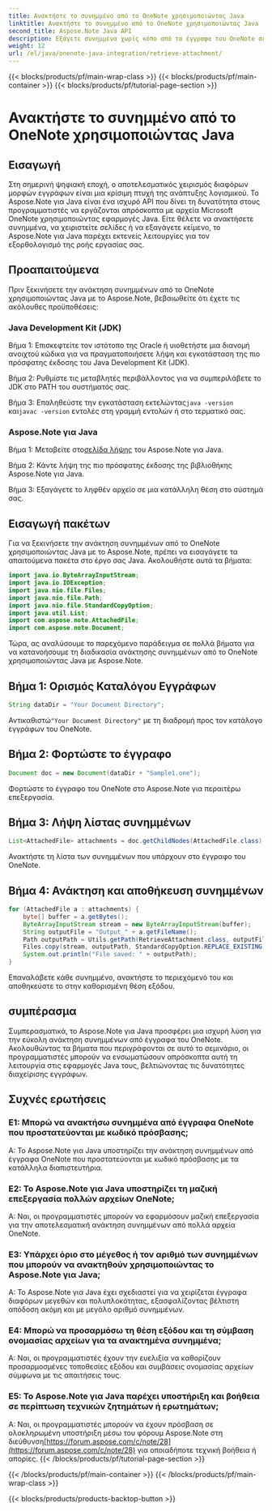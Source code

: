 ```yaml
---
title: Ανακτήστε το συνημμένο από το OneNote χρησιμοποιώντας Java
linktitle: Ανακτήστε το συνημμένο από το OneNote χρησιμοποιώντας Java
second_title: Aspose.Note Java API
description: Εξάγετε συνημμένα χωρίς κόπο από τα έγγραφα του OneNote σε Java! Το Aspose.Note χειρίζεται όλες τις μορφές και την επεξεργασία παρτίδων. Εύκολα βήματα και κωδικός συμπεριλαμβάνεται! #OneNote #Java #Aspose
weight: 12
url: /el/java/onenote-java-integration/retrieve-attachment/
---
```


{{< blocks/products/pf/main-wrap-class >}}
{{< blocks/products/pf/main-container >}}
{{< blocks/products/pf/tutorial-page-section >}}

# Ανακτήστε το συνημμένο από το OneNote χρησιμοποιώντας Java

## Εισαγωγή

Στη σημερινή ψηφιακή εποχή, ο αποτελεσματικός χειρισμός διαφόρων μορφών εγγράφων είναι μια κρίσιμη πτυχή της ανάπτυξης λογισμικού. Το Aspose.Note για Java είναι ένα ισχυρό API που δίνει τη δυνατότητα στους προγραμματιστές να εργάζονται απρόσκοπτα με αρχεία Microsoft OneNote χρησιμοποιώντας εφαρμογές Java. Είτε θέλετε να ανακτήσετε συνημμένα, να χειριστείτε σελίδες ή να εξαγάγετε κείμενο, το Aspose.Note για Java παρέχει εκτενείς λειτουργίες για τον εξορθολογισμό της ροής εργασίας σας.

## Προαπαιτούμενα

Πριν ξεκινήσετε την ανάκτηση συνημμένων από το OneNote χρησιμοποιώντας Java με το Aspose.Note, βεβαιωθείτε ότι έχετε τις ακόλουθες προϋποθέσεις:

### Java Development Kit (JDK)

Βήμα 1: Επισκεφτείτε τον ιστότοπο της Oracle ή υιοθετήστε μια διανομή ανοιχτού κώδικα για να πραγματοποιήσετε λήψη και εγκατάσταση της πιο πρόσφατης έκδοσης του Java Development Kit (JDK).

Βήμα 2: Ρυθμίστε τις μεταβλητές περιβάλλοντος για να συμπεριλάβετε το JDK στο PATH του συστήματός σας.

 Βήμα 3: Επαληθεύστε την εγκατάσταση εκτελώντας`java -version` και`javac -version` εντολές στη γραμμή εντολών ή στο τερματικό σας.

### Aspose.Note για Java

 Βήμα 1: Μεταβείτε στο[σελίδα λήψης](https://releases.aspose.com/note/java/) του Aspose.Note για Java.

Βήμα 2: Κάντε λήψη της πιο πρόσφατης έκδοσης της βιβλιοθήκης Aspose.Note για Java.

Βήμα 3: Εξαγάγετε το ληφθέν αρχείο σε μια κατάλληλη θέση στο σύστημά σας.

## Εισαγωγή πακέτων

Για να ξεκινήσετε την ανάκτηση συνημμένων από το OneNote χρησιμοποιώντας Java με το Aspose.Note, πρέπει να εισαγάγετε τα απαιτούμενα πακέτα στο έργο σας Java. Ακολουθήστε αυτά τα βήματα:

```java
import java.io.ByteArrayInputStream;
import java.io.IOException;
import java.nio.file.Files;
import java.nio.file.Path;
import java.nio.file.StandardCopyOption;
import java.util.List;
import com.aspose.note.AttachedFile;
import com.aspose.note.Document;
```

Τώρα, ας αναλύσουμε το παρεχόμενο παράδειγμα σε πολλά βήματα για να κατανοήσουμε τη διαδικασία ανάκτησης συνημμένων από το OneNote χρησιμοποιώντας Java με Aspose.Note.

## Βήμα 1: Ορισμός Καταλόγου Εγγράφων

```java
String dataDir = "Your Document Directory";
```

 Αντικαθιστώ`"Your Document Directory"` με τη διαδρομή προς τον κατάλογο εγγράφων του OneNote.

## Βήμα 2: Φορτώστε το έγγραφο

```java
Document doc = new Document(dataDir + "Sample1.one");
```

Φορτώστε το έγγραφο του OneNote στο Aspose.Note για περαιτέρω επεξεργασία.

## Βήμα 3: Λήψη λίστας συνημμένων

```java
List<AttachedFile> attachments = doc.getChildNodes(AttachedFile.class);
```

Ανακτήστε τη λίστα των συνημμένων που υπάρχουν στο έγγραφο του OneNote.

## Βήμα 4: Ανάκτηση και αποθήκευση συνημμένων

```java
for (AttachedFile a : attachments) {
    byte[] buffer = a.getBytes();
    ByteArrayInputStream stream = new ByteArrayInputStream(buffer);
    String outputFile = "Output_" + a.getFileName();
    Path outputPath = Utils.getPath(RetrieveAttachment.class, outputFile);
    Files.copy(stream, outputPath, StandardCopyOption.REPLACE_EXISTING);
    System.out.println("File saved: " + outputPath);
}
```

Επαναλάβετε κάθε συνημμένο, ανακτήστε το περιεχόμενό του και αποθηκεύστε το στην καθορισμένη θέση εξόδου.

## συμπέρασμα

Συμπερασματικά, το Aspose.Note για Java προσφέρει μια ισχυρή λύση για την εύκολη ανάκτηση συνημμένων από έγγραφα του OneNote. Ακολουθώντας τα βήματα που περιγράφονται σε αυτό το σεμινάριο, οι προγραμματιστές μπορούν να ενσωματώσουν απρόσκοπτα αυτή τη λειτουργία στις εφαρμογές Java τους, βελτιώνοντας τις δυνατότητες διαχείρισης εγγράφων.

## Συχνές ερωτήσεις

### Ε1: Μπορώ να ανακτήσω συνημμένα από έγγραφα OneNote που προστατεύονται με κωδικό πρόσβασης;

Α: Το Aspose.Note για Java υποστηρίζει την ανάκτηση συνημμένων από έγγραφα OneNote που προστατεύονται με κωδικό πρόσβασης με τα κατάλληλα διαπιστευτήρια.

### Ε2: Το Aspose.Note για Java υποστηρίζει τη μαζική επεξεργασία πολλών αρχείων OneNote;

Α: Ναι, οι προγραμματιστές μπορούν να εφαρμόσουν μαζική επεξεργασία για την αποτελεσματική ανάκτηση συνημμένων από πολλά αρχεία OneNote.

### Ε3: Υπάρχει όριο στο μέγεθος ή τον αριθμό των συνημμένων που μπορούν να ανακτηθούν χρησιμοποιώντας το Aspose.Note για Java;

Α: Το Aspose.Note για Java έχει σχεδιαστεί για να χειρίζεται έγγραφα διαφόρων μεγεθών και πολυπλοκότητας, εξασφαλίζοντας βέλτιστη απόδοση ακόμη και με μεγάλο αριθμό συνημμένων.

### Ε4: Μπορώ να προσαρμόσω τη θέση εξόδου και τη σύμβαση ονομασίας αρχείων για τα ανακτημένα συνημμένα;

Α: Ναι, οι προγραμματιστές έχουν την ευελιξία να καθορίζουν προσαρμοσμένες τοποθεσίες εξόδου και συμβάσεις ονομασίας αρχείων σύμφωνα με τις απαιτήσεις τους.

### Ε5: Το Aspose.Note για Java παρέχει υποστήριξη και βοήθεια σε περίπτωση τεχνικών ζητημάτων ή ερωτημάτων;

Α: Ναι, οι προγραμματιστές μπορούν να έχουν πρόσβαση σε ολοκληρωμένη υποστήριξη μέσω του φόρουμ Aspose.Note στη διεύθυνση[https://forum.aspose.com/c/note/28](https://forum.aspose.com/c/note/28) για οποιαδήποτε τεχνική βοήθεια ή απορίες.
{{< /blocks/products/pf/tutorial-page-section >}}

{{< /blocks/products/pf/main-container >}}
{{< /blocks/products/pf/main-wrap-class >}}

{{< blocks/products/products-backtop-button >}}
